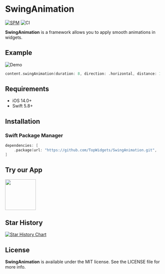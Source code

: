 # SwingAnimation
[![SPM](https://img.shields.io/badge/SPM-supported-DE5C43.svg?style=flat)](https://swift.org/package-manager/)
![CI](https://github.com/TopWidgets/SwingAnimation/actions/workflows/push.yml/badge.svg)

**SwingAnimation** is a framework allows you to apply smooth animations in widgets.

## Example

![Demo](./Demo.gif)


```swift
content.swingAnimation(duration: 8, direction: .horizontal, distance: 100)
```

## Requirements

* iOS 14.0+
* Swift 5.8+

## Installation

### Swift Package Manager

```swift
dependencies: [
    .package(url: "https://github.com/TopWidgets/SwingAnimation.git", .upToNextMajor(from: "1.0.0"))
]
```

## Try our App
<a href = "https://apps.apple.com/cn/app/Top-Widgets⁺/id6446477593">
<img src = "https://is1-ssl.mzstatic.com/image/thumb/Purple126/v4/90/e1/ed/90e1edd7-1c19-9b0c-2996-accda8cfddca/AppIcon-1x_U007ephone-85-220.png/246x0w.png"
    style = "width:100;height:100px;"    
    /></a>

## Star History

[![Star History Chart](https://api.star-history.com/svg?repos=TopWidgets/SwingAnimation&type=Date)](https://star-history.com/#TopWidgets/SwingAnimation&Date)

## License

**SwingAnimation** is available under the MIT license. See the LICENSE file for more info.
